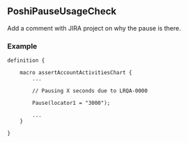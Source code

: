 ## PoshiPauseUsageCheck

Add a comment with JIRA project on why the pause is there.

### Example

```
definition {

	macro assertAccountActivitiesChart {
		...

		// Pausing X seconds due to LRQA-0000

		Pause(locator1 = "3000");

		...
	}

}
```
